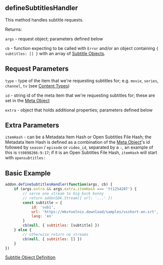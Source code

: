 ## defineSubtitlesHandler

This method handles subtitle requests.


Returns:

`args` - request object; parameters defined below

`cb` - function expecting to be called with `Error` and/or an object containing `{ subtitles: [] }` with an array of [Subtitle Objects](../responses/subtitles.md).


## Request Parameters

``type`` - type of the item that we're requesting subtitles for; e.g. `movie`, `series`, `channel`, `tv` (see [Content Types](../responses/content.types.md))

``id`` - string id of the meta item that we're requesting subtitles for; these are set in the [Meta Object](../responses/meta.md)

``extra`` - object that holds additional properties; parameters defined below


## Extra Parameters

``itemHash`` - can be a Metadata Item Hash or Open Subtitles File Hash; the Metadata Item Hash is defined as a combination of the [Meta Object](../responses/meta.md)'s id followed by `season` / `episode` or `video_id`, separated by a `:`, an example of this is `tt0898266:9:17`; if it is an Open Subtitles File Hash, `itemHash` will start with `opensubtitles:`


## Basic Example

```javascript
addon.defineSubtitlesHandler(function(args, cb) {
	if (args.extra && args.extra.itemHash === 'tt1254207') {
		// serve one stream to big buck bunny
		// return addonSDK.Stream({ url: '...' })
		const subtitle = {
			id: 'sub1',
			url: 'https://mkvtoolnix.download/samples/vsshort-en.srt',
			lang: 'en'
		}
		cb(null, { subtitles: [subtitle] })
	} else {
		// otherwise return no streams
		cb(null, { subtitles: [] })
	}
})
```

[Subtitle Object Definition](./docs/api/responses/subtitles.md)
